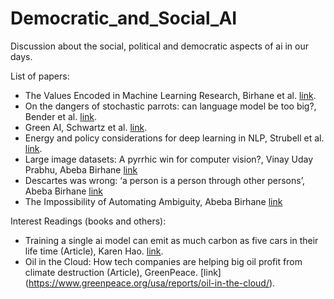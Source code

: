 # Democratic_and_Social_AI
Discussion about the social, political and democratic aspects of ai in our days.

List of papers:
- The Values Encoded in Machine Learning Research, Birhane et al. [link](https://arxiv.org/abs/2106.15590).
- On the dangers of stochastic parrots: can language model be too big?, Bender et al. 
[link](https://dl.acm.org/doi/pdf/10.1145/3442188.3445922).
- Green AI, Schwartz et al. [link](https://dl.acm.org/doi/pdf/10.1145/3381831).
- Energy and policy considerations for deep learning in NLP, Strubell et al. [link](https://arxiv.org/pdf/1906.02243.pdf).
- Large image datasets: A pyrrhic win for computer vision?, Vinay Uday Prabhu, Abeba Birhane [link](https://arxiv.org/abs/2006.16923)
- Descartes was wrong: ‘a person is a person through other persons’, Abeba Birhane [link](https://web.ics.purdue.edu/~drkelly/AeonMagBirhaneDescartesWasWrongPersonsAreSocial2017.pdf)
- The Impossibility of Automating Ambiguity, Abeba Birhane [link](https://direct.mit.edu/artl/article-abstract/27/1/44/101872/The-Impossibility-of-Automating-Ambiguity)

Interest Readings (books and others):
- Training a single ai model can emit as much carbon as five cars in their life time (Article), Karen Hao. [link](https://www.technologyreview.com/2019/06/06/239031/training-a-single-ai-model-can-emit-as-much-carbon-as-five-cars-in-their-lifetimes/).
- Oil in the Cloud: How tech companies are helping big oil profit from climate destruction (Article), GreenPeace. [link] (https://www.greenpeace.org/usa/reports/oil-in-the-cloud/).
